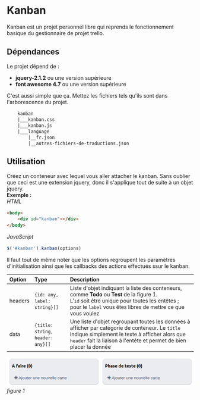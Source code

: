 # Kanban
Kanban est un projet personnel libre qui reprends le fonctionnement basique du gestionnaire de projet trello.
## Dépendances
Le projet dépend de :
- **jquery-2.1.2** ou une version supérieure
- **font awesome 4.7** ou une version supérieure  

C'est aussi simple que ça.
Mettez les fichiers tels qu'ils sont dans l'arborescence du projet.
```
    kanban
    |___kanban.css
    |___kanban.js
    |___language
        |__fr.json
        |__autres-fichiers-de-traductions.json
```
## Utilisation  
Créez un conteneur avec lequel vous aller attacher le kanban. Sans oublier que ceci est une extension jquery, donc il s'applique tout de suite à un objet jquery.  
**Exemple :**  
*HTML*
```html
<body>
    <div id="kanban"></div>
</body>
```
*JavaScript*
```JavaScript
$('#kanban').kanban(options)
```
Il faut tout de même noter que les options regroupent les paramètres d'initialisation ainsi que les callbacks des actions effectués ssur le kanban.  

| Option | Type | Description |  
| :----- |:---- | :---------- |
| headers | ```{id: any, label: string}[]``` | Liste d'objet indiquant la liste des conteneurs, comme **Todo** ou **Test** de la figure 1.<br>L'`id` soit être unique pour toutes les entêtes ; pour le `label` vous êtes libres de mettre ce que vous voulez |
| data | ```{title: string, header: any}[]``` | Une liste d'objet regroupant toutes les données à afficher par catégorie de conteneur. Le `title` indique simplement le texte à afficher alors que `header` fait la liaison à l'entête et permet de bien placer la donnée |

![todo, done](<Screenshot from 2023-08-11 21-53-15.png>)  
*figure 1*

